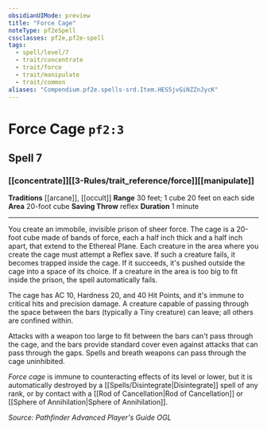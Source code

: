 ```yaml
---
obsidianUIMode: preview
title: "Force Cage"
noteType: pf2eSpell
cssclasses: pf2e,pf2e-spell
tags:
  - spell/level/7
  - trait/concentrate
  - trait/force
  - trait/manipulate
  - trait/common
aliases: "Compendium.pf2e.spells-srd.Item.HES5jvGiNZZnJycK" 
---
```

# Force Cage  `pf2:3`  
## Spell 7
### [[concentrate]][[3-Rules/trait_reference/force]][[manipulate]]
**Traditions** [[arcane]], [[occult]]
**Range** 30 feet; 1 cube 20 feet on each side
**Area** 20-foot cube
**Saving Throw**  reflex
**Duration** 1 minute
* * * 
You create an immobile, invisible prison of sheer force. The cage is a 20-foot cube made of bands of force, each a half inch thick and a half inch apart, that extend to the Ethereal Plane. Each creature in the area where you create the cage must attempt a Reflex save. If such a creature fails, it becomes trapped inside the cage. If it succeeds, it's pushed outside the cage into a space of its choice. If a creature in the area is too big to fit inside the prison, the spell automatically fails.

The cage has AC 10, Hardness 20, and 40 Hit Points, and it's immune to critical hits and precision damage. A creature capable of passing through the space between the bars (typically a Tiny creature) can leave; all others are confined within.

Attacks with a weapon too large to fit between the bars can't pass through the cage, and the bars provide standard cover even against attacks that can pass through the gaps. Spells and breath weapons can pass through the cage uninhibited.

_Force cage_ is immune to counteracting effects of its level or lower, but it is automatically destroyed by a [[Spells/Disintegrate|Disintegrate]] spell of any rank, or by contact with a [[Rod of Cancellation|Rod of Cancellation]] or [[Sphere of Annihilation|Sphere of Annihilation]].

*Source: Pathfinder Advanced Player's Guide*
*OGL*